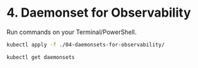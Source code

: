 # 4. Daemonset for Observability

Run commands on your Terminal/PowerShell.

```bash
kubectl apply -f ./04-daemonsets-for-observability/

kubectl get daemonsets
```

